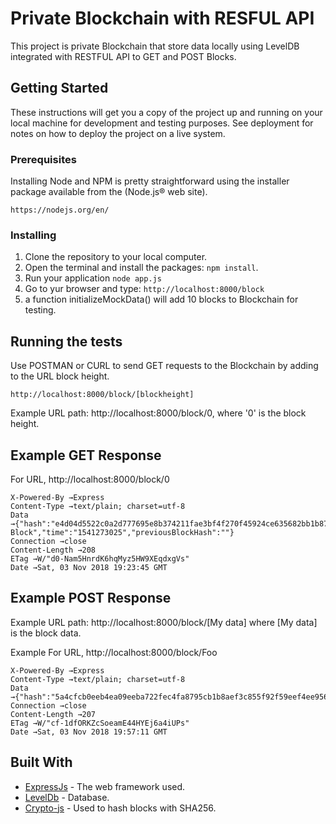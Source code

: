 # Private Blockchain with RESFUL API

This project is private Blockchain that store data locally using LevelDB integrated with RESTFUL API to GET and POST Blocks.

## Getting Started

These instructions will get you a copy of the project up and running on your local machine for development and testing purposes. See deployment for notes on how to deploy the project on a live system.

### Prerequisites

Installing Node and NPM is pretty straightforward using the installer package available from the (Node.js® web site).

```
https://nodejs.org/en/
```

### Installing

1. Clone the repository to your local computer.
2. Open the terminal and install the packages: `npm install`.
3. Run your application `node app.js`
4. Go to yur browser and type: `http://localhost:8000/block`
5. a function initializeMockData() will add 10 blocks to Blockchain for testing.

## Running the tests

Use POSTMAN or CURL to send GET requests to the Blockchain by adding to the URL block height.

```
http://localhost:8000/block/[blockheight]
```

Example URL path:
http://localhost:8000/block/0, where '0' is the block height.

## Example GET Response

For URL, http://localhost:8000/block/0

```
X-Powered-By →Express
Content-Type →text/plain; charset=utf-8
Data →{"hash":"e4d04d5522c0a2d777695e8b374211fae3bf4f270f45924ce635682bb1b87e35","height":0,"body":"Test Block","time":"1541273025","previousBlockHash":""}
Connection →close
Content-Length →208
ETag →W/"d0-Nam5HnrdK6hqMyz5HW9XEqdxgVs"
Date →Sat, 03 Nov 2018 19:23:45 GMT
```

## Example POST Response

Example URL path:
http://localhost:8000/block/[My data] where [My data] is the block data.

Example For URL, http://localhost:8000/block/Foo

```
X-Powered-By →Express
Content-Type →text/plain; charset=utf-8
Data →{"hash":"5a4cfcb0eeb4ea09eeba722fec4fa8795cb1b8aef3c855f92f59eef4ee956a4e","height":21,"body":"Foo","time":"1541275030","previousBlockHash":"e4d04d5522c0a2d777695e8b374211fae3bf4f270f45924ce635682bb1b87e35"}
Connection →close
Content-Length →207
ETag →W/"cf-1dfORKZcSoeamE44HYEj6a4iUPs"
Date →Sat, 03 Nov 2018 19:57:11 GMT
```

## Built With

- [ExpressJs](https://expressjs.com) - The web framework used.
- [LevelDb](http://leveldb.org/) - Database.
- [Crypto-js](https://www.npmjs.com/package/crypto-js) - Used to hash blocks with SHA256.
